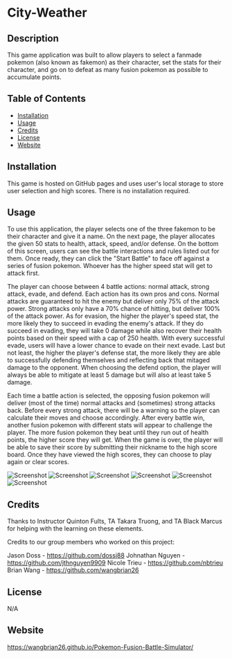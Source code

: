 # City-Weather

## Description

This game application was built to allow players to select a fanmade pokemon (also known as fakemon) as their character, set the stats for their character, and go on to defeat as many fusion pokemon as possible to accumulate points.

## Table of Contents

- [Installation](#installation)
- [Usage](#usage)
- [Credits](#credits)
- [License](#license)
- [Website](#website)

## Installation

This game is hosted on GitHub pages and uses user's local storage to store user selection and high scores. There is no installation required.

## Usage

To use this application, the player selects one of the three fakemon to be their character and give it a name. On the next page, the player allocates the given 50 stats to health, attack, speed, and/or defense. On the bottom of this screen, users can see the battle interactions and rules listed out for them. Once ready, they can click the "Start Battle" to face off against a series of fusion pokemon. Whoever has the higher speed stat will get to attack first.

The player can choose between 4 battle actions: normal attack, strong attack, evade, and defend. Each action has its own pros and cons. Normal attacks are guaranteed to hit the enemy but deliver only 75% of the attack power. Strong attacks only have a 70% chance of hitting, but deliver 100% of the attack power. As for evasion, the higher the player's speed stat, the more likely they to succeed in evading the enemy's attack. If they do succeed in evading, they will take 0 damage while also recover their health points based on their speed with a cap of 250 health. With every successful evade, users will have a lower chance to evade on their next evade. Last but not least, the higher the player's defense stat, the more likely they are able to successfully defending themselves and reflecting back that mitaged damage to the opponent. When choosing the defend option, the player will always be able to mitigate at least 5 damage but will also at least take 5 damage.

Each time a battle action is selected, the opposing fusion pokemon will deliver (most of the time) normal attacks and (sometimes) strong attacks back. Before every strong attack, there will be a warning so the player can calculate their moves and choose accordingly. After every battle win, another fusion pokemon with different stats will appear to challenge the player. The more fusion pokemon they beat until they run out of health points, the higher score they will get. When the game is over, the player will be able to save their score by submitting their nickname to the high score board. Once they have viewed the high scores, they can choose to play again or clear scores.

![Screenshot](./assets/images/screenshots/landing-page.png)
![Screenshot](./assets/images/screenshots/name-input.png)
![Screenshot](./assets/images/screenshots/stat-page.png)
![Screenshot](./assets/images/screenshots/battle-page.png)
![Screenshot](./assets/images/screenshots/game-over.png)
![Screenshot](./assets/images/screenshots/high-score.png)

## Credits

Thanks to Instructor Quinton Fults, TA Takara Truong, and TA Black Marcus for helping with the learning on these elements. 

Credits to our group members who worked on this project:

Jason Doss - https://github.com/dossj88
Johnathan Nguyen - https://github.com/jthnguyen9909
Nicole Trieu - https://github.com/nbtrieu
Brian Wang - https://github.com/wangbrian26

## License

N/A

## Website

https://wangbrian26.github.io/Pokemon-Fusion-Battle-Simulator/